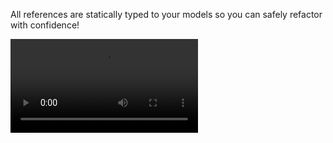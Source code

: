 
All references are statically typed to your models so you can safely refactor with confidence!

<video autoplay="autoplay" loop="loop" controls>
    <source src="/img/features/safe-refactoring.mp4" type="video/mp4">
</video>
